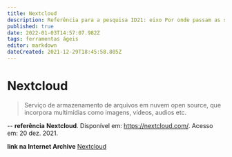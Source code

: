 ```yaml
---
title: Nextcloud
description: Referência para a pesquisa ID21: eixo Por onde passam as soluções.
published: true
date: 2022-01-03T14:57:07.982Z
tags: ferramentas ágeis
editor: markdown
dateCreated: 2021-12-29T18:45:58.805Z
---
```


# Nextcloud 

> Serviço de armazenamento de arquivos em nuvem open source, que incorpora multimídias como imagens, vídeos, audios etc. 

-- 
**referência**
**Nextcloud**. Disponível em: https://nextcloud.com/. Acesso em: 20 dez. 2021.

**link na Internet Archive**
[Nextcloud](https://web.archive.org/web/20220103145447/https://nextcloud.com/)
